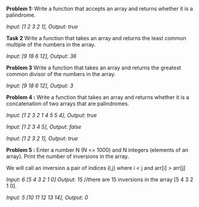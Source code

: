 **Problem 1:** Write a function that accepts an array and returns whether it is a palindrome.

*Input: [1 2 3 2 1], Output: true*

**Task 2** Write a function that takes an array and returns the least common multiple of the numbers in the array.

*Input: [9 18 6 12], Output: 36*


**Problem 3** Write a function that takes an array and returns the greatest common divisor of the numbers in the array.

*Input: [9 18 6 12], Output: 3*

**Problem 4 :** Write a function that takes an array and returns whether it is a concatenation of two arrays that are palindromes.

*Input: [1 2 3 2 1 4 5 5 4], Output: true*

*Input: [1 2 3 4 5], Output: false*

*Input: [1 2 3 2 1], Output: true*


**Problem 5 :** Enter a number N (N <= 1000) and N integers (elements of an array).
Print the number of inversions in the array.

We will call an inversion a pair of indices (i,j) where i < j and arr[i] > arr[j]

*Input: 6 [5 4 3 2 1 0] Output: 15* //there are 15 inversions in the array [5 4 3 2 1 0].

*Input: 5 [10 11 12 13 14], Output: 0*
